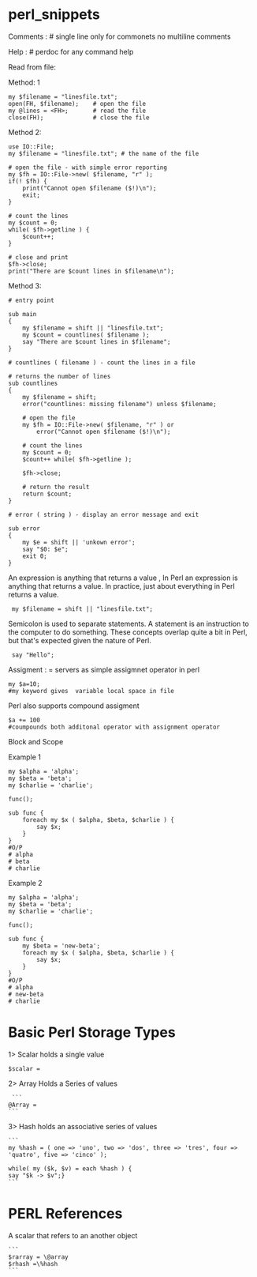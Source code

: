 # perl_snippets

Comments : # single line only  for commonets no multiline comments 

Help : # perdoc for any command help 


Read from file:

Method: 1

```
my $filename = "linesfile.txt";  
open(FH, $filename);    # open the file
my @lines = <FH>;       # read the file
close(FH);              # close the file
```

Method 2:

```
use IO::File;
my $filename = "linesfile.txt"; # the name of the file

# open the file - with simple error reporting
my $fh = IO::File->new( $filename, "r" );
if(! $fh) {
    print("Cannot open $filename ($!)\n");
    exit;
}

# count the lines
my $count = 0;
while( $fh->getline ) {
    $count++;
}

# close and print
$fh->close;
print("There are $count lines in $filename\n");
```

Method 3: 

```
# entry point

sub main
{
    my $filename = shift || "linesfile.txt";
    my $count = countlines( $filename );
    say "There are $count lines in $filename";
}

# countlines ( filename ) - count the lines in a file

# returns the number of lines
sub countlines
{
    my $filename = shift;
    error("countlines: missing filename") unless $filename;

    # open the file
    my $fh = IO::File->new( $filename, "r" ) or
        error("Cannot open $filename ($!)\n");
    
    # count the lines
    my $count = 0;
    $count++ while( $fh->getline );
    
    $fh->close;
    
    # return the result
    return $count;    
}

# error ( string ) - display an error message and exit

sub error
{
    my $e = shift || 'unkown error';
    say "$0: $e";
    exit 0;
}
```

 An expression is anything that returns a value , In Perl an expression is anything that returns a value. In practice, just about everything in Perl returns a value. 
```
 my $filename = shift || "linesfile.txt";
```
Semicolon is used to separate statements. A statement is an instruction to the computer to do something. These concepts overlap quite a bit in Perl, but that's expected given the nature of Perl.
 
  
```
 say "Hello";
```

Assigment : = servers as simple assigmnet operator in perl 
```
my $a=10;
#my keyword gives  variable local space in file 
```

Perl also supports compound assigment 
```
$a += 100
#coumpounds both additonal operator with assignment operator 
```

Block and Scope


 Example 1 
```
my $alpha = 'alpha';
my $beta = 'beta';
my $charlie = 'charlie';

func();

sub func {
    foreach my $x ( $alpha, $beta, $charlie ) {
        say $x;
    }
}
#O/P
# alpha 
# beta
# charlie
```

 Example 2
```
my $alpha = 'alpha';
my $beta = 'beta';
my $charlie = 'charlie';

func();

sub func {
    my $beta = 'new-beta';
    foreach my $x ( $alpha, $beta, $charlie ) {
        say $x;
    }
}
#O/P
# alpha 
# new-beta
# charlie
```




# Basic Perl Storage Types

1> Scalar holds a single value
```
$scalar = 
```
    
 2> Array Holds a Series of values 
 
     ```
    @Array = 
    ```
    
 3> Hash holds an associative series of values 
 
    ```
    my %hash = ( one => 'uno', two => 'dos', three => 'tres', four => 'quatro', five => 'cinco' );

    while( my ($k, $v) = each %hash ) {
    say "$k -> $v";}
    ```
    
#  PERL References 

A scalar that refers to an another object 
 
    ```
    $rarray = \@array
    $rhash =\%hash
    ```
